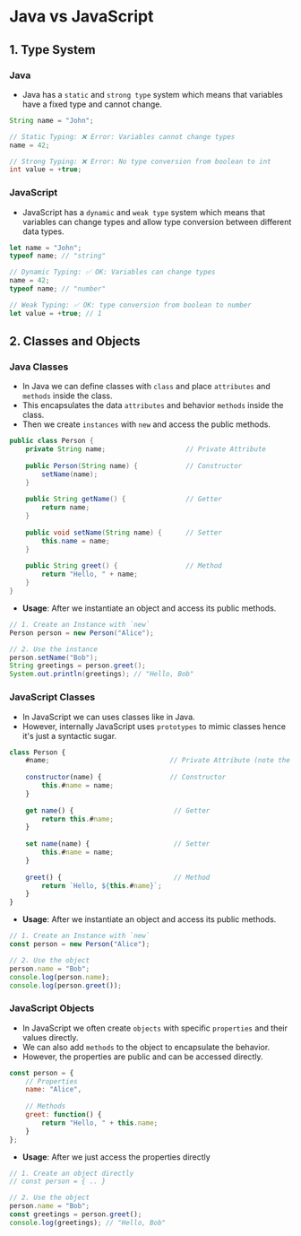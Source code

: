# Java vs JavaScript

## 1. Type System

### Java

- Java has a `static` and `strong type` system which means that variables have a fixed type and cannot change.

```java
String name = "John";

// Static Typing: ❌ Error: Variables cannot change types
name = 42;              

// Strong Typing: ❌ Error: No type conversion from boolean to int
int value = +true;
```

### JavaScript

- JavaScript has a `dynamic` and `weak type` system which means that variables can change types and allow type conversion between different data types.

```javascript
let name = "John";
typeof name; // "string"

// Dynamic Typing: ✅ OK: Variables can change types
name = 42;
typeof name; // "number"

// Weak Typing: ✅ OK: type conversion from boolean to number
let value = +true; // 1
```

## 2. Classes and Objects

### Java Classes

- In Java we can define classes with `class` and place `attributes` and `methods` inside the class.
- This encapsulates the data `attributes` and behavior `methods` inside the class.
- Then we create `instances` with `new` and access the public methods.

```java
public class Person {
    private String name;                    // Private Attribute
    
    public Person(String name) {            // Constructor
        setName(name);
    }
    
    public String getName() {               // Getter
        return name;
    }
    
    public void setName(String name) {      // Setter
        this.name = name;
    }
    
    public String greet() {                 // Method
        return "Hello, " + name;
    }
}
```

- **Usage**: After we instantiate an object and access its public methods.
```java
// 1. Create an Instance with `new`
Person person = new Person("Alice");

// 2. Use the instance
person.setName("Bob");
String greetings = person.greet();
System.out.println(greetings); // "Hello, Bob"
```


### JavaScript Classes

- In JavaScript we can uses classes like in Java.
- However, internally JavaScript uses `prototypes` to mimic classes hence it's just a syntactic sugar.

```javascript
class Person {
    #name;                              // Private Attribute (note the #)
    
    constructor(name) {                 // Constructor
        this.#name = name;
    }
    
    get name() {                         // Getter   
        return this.#name;
    }
    
    set name(name) {                     // Setter
        this.#name = name;
    }
    
    greet() {                            // Method
        return `Hello, ${this.#name}`;
    }
}
```

- **Usage**: After we instantiate an object and access its public methods.
```javascript
// 1. Create an Instance with `new`
const person = new Person("Alice");

// 2. Use the object
person.name = "Bob";
console.log(person.name);
console.log(person.greet());
```

### JavaScript Objects

- In JavaScript we often create `objects` with specific `properties` and their values directly.
- We can also add `methods` to the object to encapsulate the behavior.
- However, the properties are public and can be accessed directly.

```javascript
const person = {
    // Properties
    name: "Alice",
    
    // Methods
    greet: function() {
        return "Hello, " + this.name;
    }
};
```

- **Usage**: After we just access the properties directly
```javascript
// 1. Create an object directly
// const person = { .. }

// 2. Use the object
person.name = "Bob";
const greetings = person.greet();
console.log(greetings); // "Hello, Bob"
```




